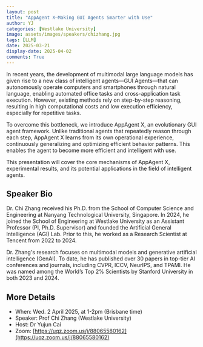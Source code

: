 ```yaml
---
layout: post
title: "AppAgent X—Making GUI Agents Smarter with Use"
author: YJ
categories: [Westlake University]
image: assets/images/speakers/chizhang.jpg
tags: [LLM]
date: 2025-03-21
display-date: 2025-04-02
comments: True
---
```


In recent years, the development of multimodal large language models has given rise to a new class of intelligent agents—GUI Agents—that can autonomously operate computers and smartphones through natural language, enabling automated office tasks and cross-application task execution. However, existing methods rely on step-by-step reasoning, resulting in high computational costs and low execution efficiency, especially for repetitive tasks.

To overcome this bottleneck, we introduce AppAgent X, an evolutionary GUI agent framework. Unlike traditional agents that repeatedly reason through each step, AppAgent X learns from its own operational experience, continuously generalizing and optimizing efficient behavior patterns. This enables the agent to become more efficient and intelligent with use.

This presentation will cover the core mechanisms of AppAgent X, experimental results, and its potential applications in the field of intelligent agents.
## Speaker Bio

Dr. Chi Zhang received his Ph.D. from the School of Computer Science and Engineering at Nanyang Technological University, Singapore. In 2024, he joined the School of Engineering at Westlake University as an Assistant Professor (PI, Ph.D. Supervisor) and founded the Artificial General Intelligence (AGI) Lab. Prior to this, he worked as a Research Scientist at Tencent from 2022 to 2024.

Dr. Zhang's research focuses on multimodal models and generative artificial intelligence (GenAI). To date, he has published over 30 papers in top-tier AI conferences and journals, including CVPR, ICCV, NeurIPS, and TPAMI. He was named among the World’s Top 2% Scientists by Stanford University in both 2023 and 2024.
## More Details

- When: Wed. 2 April 2025, at 1-2pm (Brisbane time)
- Speaker: Prof Chi Zhang (Westlake University)
- Host: Dr Yujun Cai
- Zoom: [https://uqz.zoom.us/j/88065580162](https://uqz.zoom.us/j/88065580162) 
